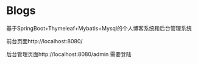 # Blogs
基于SpringBoot+Thymeleaf+Mybatis+Mysql的个人博客系统和后台管理系统

前台页面http://localhost:8080/

后台管理页面http://localhost:8080/admin  需要登陆
